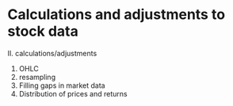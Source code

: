 

# Calculations and adjustments to stock data

II. calculations/adjustments
1. OHLC
2. resampling
3. Filling gaps in market data
4. Distribution of prices and returns
